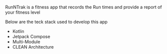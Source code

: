 RunNTrak is a fitness app that records the Run times and provide a report of your fitness level

Below are the teck stack used to develop this app

* Kotlin
* Jetpack Compose
* Multi-Module
* CLEAN Architecture
